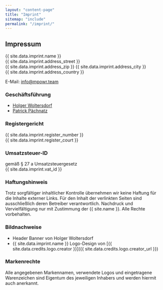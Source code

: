 ```yaml
---
layout: "content-page"
title: "Imprint"
sitemap: "include"
permalink: "/imprint/"
---
```


## Impressum

{{ site.data.imprint.name }}  
{{ site.data.imprint.address_street }}  
{{ site.data.imprint.address_zip }} {{ site.data.imprint.address_city }}  
{{ site.data.imprint.address_country }}

E-Mail: [info@mpowr.team](mailto:info@mpowr.team)

### Geschäftsführung

* [Holger Woltersdorf](https://www.linkedin.com/in/holger-woltersdorf/)
* [Patrick Pächnatz](https://www.linkedin.com/in/patrick-paechnatz/)

### Registergericht

{{ site.data.imprint.register_number }}  
{{ site.data.imprint.register_court }}

### Umsatzsteuer-ID

gemäß § 27 a Umsatzsteuergesetz  
{{ site.data.imprint.vat_id }}

### Haftungshinweis

Trotz sorgfältiger inhaltlicher Kontrolle übernehmen wir keine Haftung für die Inhalte externer Links. 
Für den Inhalt der verlinkten Seiten sind ausschließlich deren Betreiber verantwortlich. 
Nachdruck und Vervielfältigung nur mit Zustimmung der {{ site.name }}. Alle Rechte vorbehalten.

### Bildnachweise

* Header Banner von Holger Woltersdorf
* {{ site.data.imprint.name }} Logo-Design von [{{ site.data.credits.logo.creator }}]({{ site.data.credits.logo.creator_url }})

### Markenrechte

Alle angegebenen Markennamen, verwendete Logos und eingetragene Warenzeichen sind Eigentum des jeweiligen Inhabers 
und werden hiermit auch anerkannt.